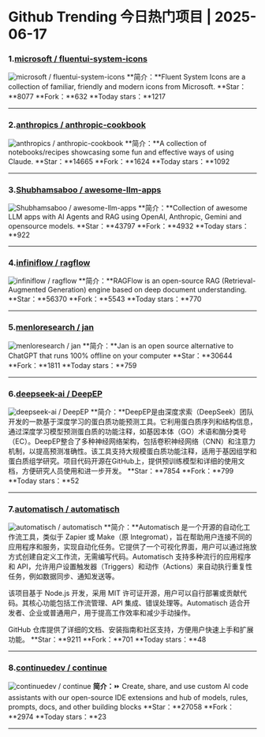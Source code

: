 # Github Trending 今日热门项目 | 2025-06-17
### 1.[microsoft / fluentui-system-icons](https://github.com/microsoft/fluentui-system-icons)

![microsoft / fluentui-system-icons](https://repository-images.githubusercontent.com/263452252/38008000-d28d-11ea-8ba0-73a56bab9a27)
**简介：**Fluent System Icons are a collection of familiar, friendly and modern icons from Microsoft.
**Star：**8077
**Fork：**632
**Today stars：**1217

---

### 2.[anthropics / anthropic-cookbook](https://github.com/anthropics/anthropic-cookbook)

![anthropics / anthropic-cookbook](https://opengraph.githubassets.com/9aded5c95dbe07068e713456f839b59af73dcd34b8be3ed73da8b239855b7972/anthropics/anthropic-cookbook)
**简介：**A collection of notebooks/recipes showcasing some fun and effective ways of using Claude.
**Star：**14665
**Fork：**1624
**Today stars：**1092

---

### 3.[Shubhamsaboo / awesome-llm-apps](https://github.com/Shubhamsaboo/awesome-llm-apps)

![Shubhamsaboo / awesome-llm-apps](https://opengraph.githubassets.com/d715972e23498955189dd75c08c937e57261a803c249b8b1f1659b2d70a57b48/Shubhamsaboo/awesome-llm-apps)
**简介：**Collection of awesome LLM apps with AI Agents and RAG using OpenAI, Anthropic, Gemini and opensource models.
**Star：**43797
**Fork：**4932
**Today stars：**922

---

### 4.[infiniflow / ragflow](https://github.com/infiniflow/ragflow)

![infiniflow / ragflow](https://opengraph.githubassets.com/a40387d3f16655d4e48593435174ff6b2fb51e855aa217ffe43c5cc4fe74f465/infiniflow/ragflow)
**简介：**RAGFlow is an open-source RAG (Retrieval-Augmented Generation) engine based on deep document understanding.
**Star：**56370
**Fork：**5543
**Today stars：**770

---

### 5.[menloresearch / jan](https://github.com/menloresearch/jan)

![menloresearch / jan](https://opengraph.githubassets.com/d02090ca765104d2612eb540c91d18ef6f1f1a655c50b71187852980b5c7fd56/menloresearch/jan)
**简介：**Jan is an open source alternative to ChatGPT that runs 100% offline on your computer
**Star：**30644
**Fork：**1811
**Today stars：**759

---

### 6.[deepseek-ai / DeepEP](https://github.com/deepseek-ai/DeepEP)

![deepseek-ai / DeepEP](https://opengraph.githubassets.com/98047ca661d9d3362f21fa9b53ce8255f9af37f045b4ba5280a049d29db4f23a/deepseek-ai/DeepEP)
**简介：**DeepEP是由深度求索（DeepSeek）团队开发的一款基于深度学习的蛋白质功能预测工具。它利用蛋白质序列和结构信息，通过深度学习模型预测蛋白质的功能注释，如基因本体（GO）术语和酶分类号（EC）。DeepEP整合了多种神经网络架构，包括卷积神经网络（CNN）和注意力机制，以提高预测准确性。该工具支持大规模蛋白质功能注释，适用于基因组学和蛋白质组学研究。项目代码开源在GitHub上，提供预训练模型和详细的使用文档，方便研究人员使用和进一步开发。
**Star：**7854
**Fork：**799
**Today stars：**52

---

### 7.[automatisch / automatisch](https://github.com/automatisch/automatisch)

![automatisch / automatisch](https://repository-images.githubusercontent.com/412217739/e20eb725-1a93-4d85-bc6b-be4862d7b510)
**简介：**Automatisch 是一个开源的自动化工作流工具，类似于 Zapier 或 Make（原 Integromat），旨在帮助用户连接不同的应用程序和服务，实现自动化任务。它提供了一个可视化界面，用户可以通过拖放方式创建自定义工作流，无需编写代码。Automatisch 支持多种流行的应用程序和 API，允许用户设置触发器（Triggers）和动作（Actions）来自动执行重复性任务，例如数据同步、通知发送等。  

该项目基于 Node.js 开发，采用 MIT 许可证开源，用户可以自行部署或贡献代码。其核心功能包括工作流管理、API 集成、错误处理等。Automatisch 适合开发者、企业或普通用户，用于提高工作效率和减少手动操作。  

GitHub 仓库提供了详细的文档、安装指南和社区支持，方便用户快速上手和扩展功能。
**Star：**9211
**Fork：**701
**Today stars：**48

---

### 8.[continuedev / continue](https://github.com/continuedev/continue)

![continuedev / continue](https://opengraph.githubassets.com/a41804c146c8d152848f2d8cdfb7ed33372ef926da5642b79a7c2077ab56a8f9/continuedev/continue)
**简介：**⏩ Create, share, and use custom AI code assistants with our open-source IDE extensions and hub of models, rules, prompts, docs, and other building blocks
**Star：**27058
**Fork：**2974
**Today stars：**23

---


